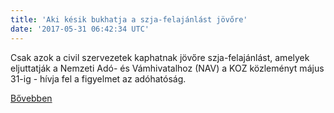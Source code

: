 ```yaml
---
title: 'Aki késik bukhatja a szja-felajánlást jövőre'
date: '2017-05-31 06:42:34 UTC'
---
```


Csak azok a civil szervezetek kaphatnak jövőre szja-felajánlást, amelyek eljuttatják a Nemzeti Adó- és Vámhivatalhoz (NAV) a KOZ közleményt május 31-ig - hívja fel a figyelmet az adóhatóság.


[Bővebben](http://ift.tt/2qEBWUS)
